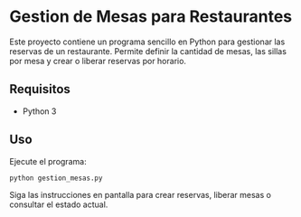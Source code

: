 # Gestion de Mesas para Restaurantes

Este proyecto contiene un programa sencillo en Python para gestionar las reservas de un restaurante. Permite definir la cantidad de mesas, las sillas por mesa y crear o liberar reservas por horario.

## Requisitos

- Python 3

## Uso

Ejecute el programa:

```bash
python gestion_mesas.py
```

Siga las instrucciones en pantalla para crear reservas, liberar mesas o consultar el estado actual.


